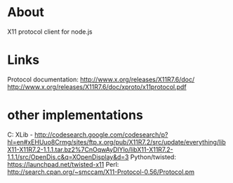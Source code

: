 # About
X11 protocol client for node.js

# Links

Protocol documentation:
http://www.x.org/releases/X11R7.6/doc/
http://www.x.org/releases/X11R7.6/doc/xproto/x11protocol.pdf

# other implementations

C: XLib - http://codesearch.google.com/codesearch/p?hl=en#xEHUuo8Crmg/sites/ftp.x.org/pub/X11R7.2/src/update/everything/libX11-X11R7.2-1.1.1.tar.bz2%7CnOqwAyDlYlo/libX11-X11R7.2-1.1.1/src/OpenDis.c&q=XOpenDisplay&d=3
Python/twisted:  https://launchpad.net/twisted-x11
Perl: http://search.cpan.org/~smccam/X11-Protocol-0.56/Protocol.pm
